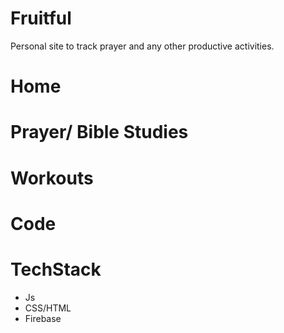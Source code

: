# Fruitful
Personal site to track prayer and any other productive activities. 

# Home


# Prayer/ Bible Studies


# Workouts


# Code


# TechStack
- Js
- CSS/HTML
- Firebase

